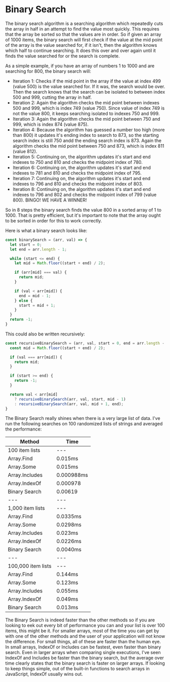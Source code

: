 # Binary Search

The binary search algorithm is a searching algorithm which repeatedly cuts the array in half in an attempt to find the value most quickly.  This requires that the array be sorted so that the values are in order.  So if given an array of 1000 items, the binary search will first check if the value at the mid point of the array is the value searched for, if it isn't, then the algorithm knows which half to continue searching.  It does this over and over again until it finds the value searched for or the search is complete.  

As a simple example, if you have an array of numbers 1 to 1000 and are searching for 800, the binary search will:

- Iteration 1: Checks if the mid point in the array if the value at index 499 (value 500) is the value searched for.  If it was, the search would be over.  Then the search knows that the search can be isolated to between index 500 and 999, cutting the array in half.
- Iteration 2: Again the algorithm checks the mid point between indexes 500 and 999, which is index 749 (value 750).  Since value of index 749 is not the value 800, it keeps searching isolated to indexes 750 and 999.
- Iteration 3: Again the algorithm checks the mid point between 750 and 999, which is index 874 (value 875).
- Iteration 4: Because the algorithm has guessed a number too high (more than 800) it updates it's ending index to search to 873, so the starting search index is still 750 andd the ending search index is 873.  Again the algorithm checks the mid point between 750 and 873, which is index 811 (value 812).
- Iteration 5: Continuing on, the algorithm updates it's start and end indexes to 750 and 810 and checks the midpoint index of 780.
- Iteration 6: Continuing on, the algorithm updates it's start and end indexes to 781 and 810 and checks the midpoint index of 795.
- Iteration 7: Continuing on, the algorithm updates it's start and end indexes to 796 and 810 and checks the midpoint index of 803.
- Iteration 8: Continuing on, the algorithm updates it's start and end indexes to 796 and 802 and checks the midpoint index of 799 (value 800). BINGO! WE HAVE A WINNER!

So in 8 steps the binary search finds the value 800 in a sorted array of 1 to 1000.  That is pretty efficient, but it's important to note that the array ought to be sorted in order for this to work correctly.

Here is what a binary search looks like:

```ts
const binarySearch = (arr, val) => {
  let start = 0;
  let end = arr.length - 1;

  while (start <= end) {
    let mid = Math.floor((start + end) / 2);

    if (arr[mid] === val) {
      return mid;
    }

    if (val < arr[mid]) {
      end = mid - 1;
    } else {
      start = mid + 1;
    }
  }
  return -1;
}
```

This could also be written recursively:

```ts
const recursiveBinarySearch = (arr, val, start = 0, end = arr.length - 1) => {
  const mid = Math.floor((start + end) / 2);

  if (val === arr[mid]) {
    return mid;
  }

  if (start >= end) {
    return -1;
  }

  return val < arr[mid]
    ? recursiveBinarySearch(arr, val, start, mid - 1)
    : recursiveBinarySearch(arr, val, mid + 1, end);
}
```


The Binary Search really shines when there is a very large list of data.  I've run the following searches on 100 randomized lists of strings and averaged the performance:

| Method | Time |
| --- | --- |
| 100 item lists | --- |
| Array.Find | 0.015ms |
| Array.Some | 0.015ms |
| Array.Includes | 0.000988ms |
| Array.IndexOf | 0.000978 |
| Binary Search | 0.00619 |
| --- | --- |
| 1,000 item lists | --- |
| Array.Find | 0.0335ms |
| Array.Some | 0.0298ms |
| Array.Includes | 0.023ms |
| Array.IndexOf | 0.0226ms |
| Binary Search | 0.0040ms |
| --- | --- |
| 100,000 item lists | --- |
| Array.Find | 0.144ms |
| Array.Some | 0.123ms |
| Array.Includes | 0.055ms |
| Array.IndexOf | 0.049ms |
| Binary Search | 0.013ms |

The Binary Search is indeed faster than the other methods so if you are looking to eek out every bit of performance you can and your list is over 100 items, this might be it. For smaller arrays, most of the time you can get by with one of the other methods and the user of your application will not know the difference.  For small things, all of these are faster than the human eye.  In small arrays, IndexOf or Includes can be fastest, even faster than binary search.  Even in larger arrays when comparing single executions, I've seen IndexOf and Includes be faster than the binary search, but the average over time clearly states that the binary search is faster on larger arrays.  If looking to keep things simple, out of the built-in functions to search arrays in JavaScript, IndexOf usually wins out.  
